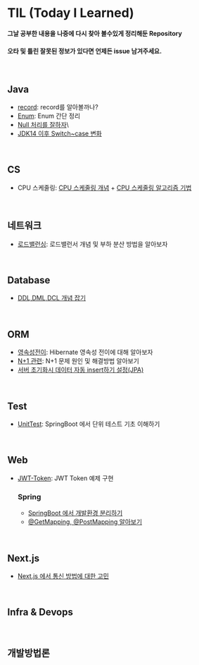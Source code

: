 # TIL (Today I Learned)
<b>그날 공부한 내용을 나중에 다시 찾아 볼수있게 정리해둔 Repository</b><br>
#### 오타 및 틀린 잘못된 정보가 있다면 언제든 issue 남겨주세요.

<br>

## Java 
- <a href="https://github.com/Hyeonqz/TIL/blob/master/Java/record%20%EB%A5%BC%20%EC%95%8C%EC%95%84%EB%B3%BC%EA%B9%8C%EB%82%98%3F.md">record</a>: record를 알아볼까나?
- <a href="https://github.com/Hyeonqz/TIL/blob/master/Java/enum%EC%9D%B4%EB%9E%80%3F.md">Enum</a>: Enum 간단 정리
- <a href="https://github.com/Hyeonqz/TIL/blob/master/Java/Null%20%EC%B2%98%EB%A6%AC%EB%A5%BC%20%EC%9E%98%ED%95%98%EC%9E%90.md">Null 처리를 잘하자</a>\
- <a href="https://github.com/Hyeonqz/TIL/blob/master/Java/Switch%20%ED%91%9C%ED%98%84%EC%8B%9D%20after%20JDK14.md">JDK14 이후 Switch~case 변화 </a>

<br>

## CS
- CPU 스케줄링: <a href="https://github.com/Hyeonqz/Reading-Books/blob/main/%ED%98%BC%EC%9E%90%EA%B3%B5%EB%B6%80%ED%95%98%EB%8A%94%EC%9A%B4%EC%98%81%EC%B2%B4%EC%A0%9C/os/CPU%EC%8A%A4%EC%BC%80%EC%A4%84%EB%A7%81.md">CPU 스케줄링 개념</a> + <a href="https://github.com/Hyeonqz/Reading-Books/blob/main/%ED%98%BC%EC%9E%90%EA%B3%B5%EB%B6%80%ED%95%98%EB%8A%94%EC%9A%B4%EC%98%81%EC%B2%B4%EC%A0%9C/os/CPU%20%EC%8A%A4%EC%BC%80%EC%A4%84%EB%A7%81%20%EC%95%8C%EA%B3%A0%EB%A6%AC%EC%A6%98.md">CPU 스케줄링 알고리즘 기법</a>

<br>

## 네트워크
- <a href="https://github.com/Hyeonqz/Reading-Books/blob/main/IT%EC%97%94%EC%A7%80%EB%8B%88%EC%96%B4%EB%A5%BC%20%EC%9C%84%ED%95%9C%20%EB%84%A4%ED%8A%B8%EC%9B%8C%ED%81%AC%20%EC%9E%85%EB%AC%B8/%EB%A1%9C%EB%93%9C%EB%B0%B8%EB%9F%B0%EC%84%9C.md">로드밸런싱</a>: 로드밸런서 개념 및 부하 분산 방법을 알아보자

<br>

## Database
- <a href="https://github.com/Hyeonqz/TIL/blob/master/Database/RDBMS/mysql/ddl%2Cdml%2Cdcl%20%EA%B0%9C%EB%85%90%20%EC%A0%95%EB%A6%AC.md">DDL,DML,DCL 개념 잡기</a>

<br>

## ORM
- <a href="https://github.com/Hyeonqz/TIL/blob/master/Database/ORM/jpa-basic/docs/Part2/11%EC%9E%A5-%EC%98%81%EC%86%8D%EC%84%B1%EC%A0%84%EC%9D%B4.md">영속성전이</a>: Hibernate 영속성 전이에 대해 알아보자
- <a href="https://github.com/Hyeonqz/TIL/blob/master/Database/ORM/jpa-basic/docs/Part3/N%2B1.md">N+1 관련</a>: N+1 문제 원인 및 해결방법 알아보기
- <a href="https://github.com/Hyeonqz/TIL/blob/master/Database/ORM/docs/%EC%84%9C%EB%B2%84%20%EC%B4%88%EA%B8%B0%ED%99%94%EC%8B%9C%20JPA%20%EB%8D%B0%EC%9D%B4%ED%84%B0%20%EC%9E%90%EB%8F%99%EC%9C%BC%EB%A1%9C%20%EB%84%A3%EA%B8%B0.md">서버 초기화시 데이터 자동 insert하기 설정(JPA)</a>
<br>

## Test
- <a href="https://github.com/Hyeonqz/TIL/tree/master/Test/UnitTest">UnitTest</a>: SpringBoot 에서 단위 테스트 기초 이해하기 

<br>

## Web
- <a href="https://github.com/Hyeonqz/TIL/tree/master/Practice/JWT-Token/JWT">JWT-Token</a>: JWT Token 예제 구현

  ### Spring
  - <a href="https://github.com/Hyeonqz/TIL/blob/master/Web/Spring/docs/%EA%B0%9C%EB%B0%9C%20%ED%99%98%EA%B2%BD%20%EB%B6%84%EB%A6%AC%ED%95%98%EA%B8%B0.md">SpringBoot 에서 개발환경 분리하기 </a>
  - <a href="https://github.com/Hyeonqz/TIL/blob/master/Web/Spring/docs/%40GetMapping%2C%20%40PostMapping%20%EC%9D%84%20%EC%95%8C%EC%95%84%EB%B3%B4%EC%9E%90.md">@GetMapping, @PostMapping 알아보기 </a>

<br>

## Next.js
- <a href="https://github.com/Hyeonqz/TIL/blob/master/Web/NextJs/Next%20%EC%97%90%EC%84%9C%20API%20%ED%86%B5%EC%8B%A0%EC%9D%B4%20%EC%97%86%EC%9C%BC%EB%A9%B4%20'use%20client'%EC%99%80%20'use%20server'%EB%A5%BC%20%EC%84%A0%EC%96%B8%ED%95%A0%20%ED%95%84%EC%9A%94%EA%B0%80%20%EC%97%86%EB%82%98%3F.md">Next.js 에서 통신 방법에 대한 고민</a>

<br>

## Infra & Devops

<br>

## 개발방법론
